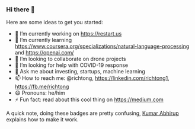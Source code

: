 ### Hi there 👋
<!--
**richtong/richtong** is a ✨ _special_ ✨ repository because its `README.md` (this file) appears on your GitHub profile.
-->
Here are some ideas to get you started:

- 🔭 I’m currently working on https://restart.us
- 🌱 I’m currently learning https://www.coursera.org/specializations/natural-language-processing and https://openai.com/
- 👯 I’m looking to collaborate on drone projects
- 🤔 I’m looking for help with COVID-19 response
- 💬 Ask me about investing, startups, machine learning
- 📫 How to reach me: @richtong, https://linkedin.com/richtong1, https://fb.me/richtong
- 😄 Pronouns: he/him
- ⚡ Fun fact: read about this cool thing on https://medium.com

A quick note, doing these badges are pretty confusing, [Kumar Abhirup](https://dev.to/kumar_abhirup/5-must-have-badges-to-add-in-your-readme-14c3)
explains how to make it work.
